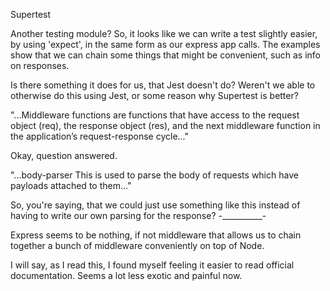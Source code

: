 Supertest

Another testing module? So, it looks like we can write a test slightly easier, by using 'expect', in the same form as our express app calls. The examples show that we can chain some things that might be convenient, such as info on responses.

Is there something it does for us, that Jest doesn't do? Weren't we able to otherwise do this using Jest, or some reason why Supertest is better?

"...Middleware functions are functions that have access to the request object (req), the response object (res), and the next middleware function in the application’s request-response cycle..."

Okay, question answered.

"...body-parser
This is used to parse the body of requests which have payloads attached to them..."

So, you're saying, that we could just use something like this instead of having to write our own parsing for the response? -__________-

Express seems to be nothing, if not middleware that allows us to chain together a bunch of middleware conveniently on top of Node.

I will say, as I read this, I found myself feeling it easier to read official documentation. Seems a lot less exotic and painful now.

